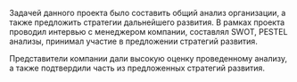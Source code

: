 Задачей данного проекта было составить общий анализ организации, а также предложить стратегии дальнейшего развития. В рамках проекта проводил интервью с менеджером компании, составлял SWOT, PESTEL анализы, принимал участие в предложении стратегий развития. 

Представители компании дали высокую оценку проведенному анализу, а также подтвердили часть из предложенных стратегий развития.
